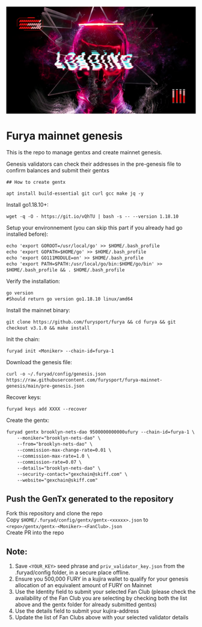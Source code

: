 ![Banner!](assets/loading.png)

# Furya mainnet genesis

This is the repo to manage gentxs and create mainnet genesis.

Genesis validators can check their addresses in the pre-genesis file to confirm balances and submit their gentxs

```
## How to create gentx
```

```shell
apt install build-essential git curl gcc make jq -y
```

Install go1.18.10+:

```shell
wget -q -O - https://git.io/vQhTU | bash -s -- --version 1.18.10
```

Setup your environnement (you can skip this part if you already had go installed before):

```shell
echo 'export GOROOT=/usr/local/go' >> $HOME/.bash_profile
echo 'export GOPATH=$HOME/go' >> $HOME/.bash_profile
echo 'export GO111MODULE=on' >> $HOME/.bash_profile
echo 'export PATH=$PATH:/usr/local/go/bin:$HOME/go/bin' >> $HOME/.bash_profile && . $HOME/.bash_profile
```

Verify the installation:

```shell
go version
#Should return go version go1.18.10 linux/amd64
```

Install the mainnet binary:

```shell
git clone https://github.com/furysport/furya && cd furya && git checkout v3.1.0 && make install
```

Init the chain:

```shell
furyad init <Moniker> --chain-id=furya-1
```

Download the genesis file:

```shell
curl -o ~/.furyad/config/genesis.json https://raw.githubusercontent.com/furysport/furya-mainnet-genesis/main/pre-genesis.json
```
Recover keys:

```shell
furyad keys add XXXX --recover 
```
Create the gentx:

```shell
furyad gentx brooklyn-nets-dao 9500000000000ufury --chain-id=furya-1 \
    --moniker="brooklyn-nets-dao" \
    --from="brooklyn-nets-dao" \
    --commission-max-change-rate=0.01 \
    --commission-max-rate=1.0 \
    --commission-rate=0.07 \
    --details="brooklyn-nets-dao" \
    --security-contact="gexchain@skiff.com" \
    --website="gexchain@skiff.com"
```

## Push the GenTx generated to the repository

Fork this repository and clone the repo    
Copy `$HOME/.furyad/config/gentx/gentx-<xxxxx>.json` to `<repo>/gentx/gentx-<Moniker>-<FanClub>.json`  
Create PR into the repo

##

##

## Note:

1. Save `<YOUR_KEY>` seed phrase and `priv_validator_key.json` from the .furyad/config folder, in a secure place offline.
2. Ensure you 500,000 FURY in a kujira wallet to qualify for your genesis allocation of an equivalent amount of FURY on Mainnet
3. Use the Identity field to submit your selected Fan Club (please check the availability of the Fan Club you are selecting by checking both the list above and the gentx folder for already submitted gentxs)
4. Use the details field to submit your kujira-address
5. Update the list of Fan Clubs above with your selected validator details
